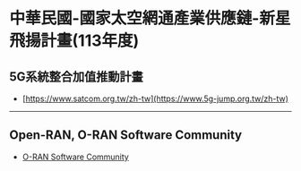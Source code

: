 # 中華民國-國家太空網通產業供應鏈-新星飛揚計畫(113年度)

## 5G系統整合加值推動計畫
  - [https://www.satcom.org.tw/zh-tw](https://www.5g-jump.org.tw/zh-tw)
------
## Open-RAN, O-RAN Software Community
  - [O-RAN Software Community](https://wiki.o-ran-sc.org/display/ORAN)
